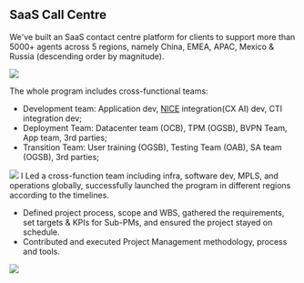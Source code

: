 ## SaaS Call Centre

We've built an SaaS contact centre platform for clients to support more than 5000+ agents across 5 regions, namely China, EMEA, APAC, Mexico & Russia (descending order by magnitude). 

<img src="https://user-images.githubusercontent.com/79688638/199311798-395c00f8-634f-42ea-ae6e-1667016a4cab.png">

The whole program includes cross-functional teams:

  - Development team: Application dev, [NICE](https://www.nice.com/) integration(CX AI) dev, CTI integration dev;
  - Deployment Team: Datacenter team (OCB), TPM (OGSB), BVPN Team, App team, 3rd parties;
  - Transition Team: User training (OGSB), Testing Team (OAB),  SA team (OGSB), 3rd parties;












<img src="https://user-images.githubusercontent.com/79688638/199171842-1c9a40a6-952b-41da-9768-b884924a0ae0.jpg">
I Led a cross-function team including infra, software dev, MPLS, and operations globally, successfully launched the program in different regions according to the timelines.

  - Defined project process, scope and WBS, gathered the requirements, set targets & KPIs for Sub-PMs, and ensured the project stayed on schedule.
  - Contributed and executed Project Management methodology, process and tools.
<img src="https://user-images.githubusercontent.com/79688638/199172785-e220015c-42aa-4695-8f26-5f4f7ae7eb2f.JPG">
